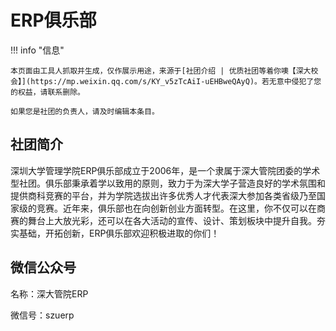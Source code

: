 # ERP俱乐部

!!! info "信息"

    本页面由工具人抓取并生成，仅作展示用途，来源于[社团介绍 | 优质社团等着你噢【深大校会】](https://mp.weixin.qq.com/s/KY_v5zTcAiI-uEHBweQAyQ)。若无意中侵犯了您的权益，请联系删除。
    
    如果您是社团的负责人，请及时编辑本条目。
    
## 社团简介
深圳大学管理学院ERP俱乐部成立于2006年，是一个隶属于深大管院团委的学术型社团。俱乐部秉承着学以致用的原则，致力于为深大学子营造良好的学术氛围和提供商科竞赛的平台，并为学院选拔出许多优秀人才代表深大参加各类省级乃至国家级的竞赛。近年来，俱乐部也在向创新创业方面转型。在这里，你不仅可以在商赛的舞台上大放光彩，还可以在各大活动的宣传、设计、策划板块中提升自我。夯实基础，开拓创新，ERP俱乐部欢迎积极进取的你们！

## 微信公众号
名称：深大管院ERP

微信号：szuerp

